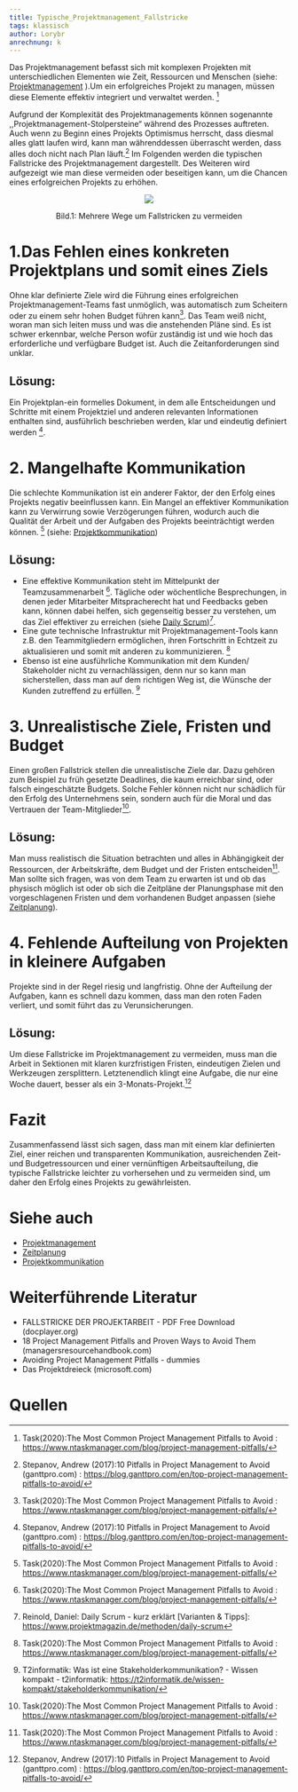 ```yaml
---
title: Typische_Projektmanagement_Fallstricke
tags: klassisch
author: Lorybr
anrechnung: k
---
```


Das Projektmanagement befasst sich mit komplexen Projekten mit unterschiedlichen Elementen wie Zeit, Ressourcen und Menschen (siehe: [Projektmanagement](https://github.com/ManagingProjectsSuccessfully/ManagingProjectsSuccessfully.github.io/blob/main/kb/Projektmanagement.md) ).Um ein erfolgreiches Projekt zu managen, müssen diese Elemente effektiv integriert und verwaltet werden. [^1]

Aufgrund der Komplexität des Projektmanagements können sogenannte ,,Projektmanagement-Stolpersteine“ während des Prozesses auftreten. Auch wenn zu Beginn eines Projekts Optimismus herrscht, dass diesmal alles glatt laufen wird, kann man währenddessen überrascht werden, dass alles doch nicht nach Plan läuft.[^2]
Im Folgenden werden die typischen Fallstricke des Projektmanagement dargestellt. Des Weiteren wird aufgezeigt wie man diese vermeiden oder beseitigen kann, um die Chancen eines erfolgreichen Projekts zu erhöhen.

<p align="center">
  <img src="https://github.com/Lorybr/ManagingProjectsSuccessfully.github.io/blob/main/kb/Typische_Projektmanagement_Fallstricke/Screenshot%20(127).png"/>
</p>

<p align="center">
 Bild.1: Mehrere Wege um Fallstricken zu vermeiden
</p>


# 1.Das Fehlen eines konkreten Projektplans und somit eines Ziels

Ohne klar definierte Ziele wird die Führung eines erfolgreichen Projektmanagement-Teams fast unmöglich, was automatisch zum Scheitern oder zu einem sehr hohen Budget führen kann[^1]. Das Team weiß nicht, woran man sich leiten muss und was die anstehenden Pläne sind. Es ist schwer erkennbar, welche Person wofür zuständig ist und wie hoch das erforderliche und verfügbare Budget ist. Auch die Zeitanforderungen sind unklar.
## Lösung: 
Ein Projektplan-ein formelles Dokument, in dem alle Entscheidungen und Schritte mit einem Projektziel und anderen relevanten Informationen enthalten sind, ausführlich beschrieben werden, klar und eindeutig definiert werden [^2]. 



# 2. Mangelhafte Kommunikation 

Die schlechte Kommunikation ist ein anderer Faktor, der den Erfolg eines Projekts negativ beeinflussen kann. Ein Mangel an effektiver Kommunikation kann zu Verwirrung sowie Verzögerungen führen, wodurch auch die Qualität der Arbeit und der Aufgaben des Projekts beeinträchtigt werden können. [^1] (siehe: [Projektkommunikation](https://github.com/ManagingProjectsSuccessfully/ManagingProjectsSuccessfully.github.io/blob/main/kb/Projektkommunikation.md))
## Lösung: 
* Eine effektive Kommunikation steht im Mittelpunkt der Teamzusammenarbeit [^1]. Tägliche oder wöchentliche Besprechungen, in denen jeder Mitarbeiter Mitspracherecht hat und Feedbacks geben kann, können dabei helfen, sich gegenseitig besser zu verstehen, um das Ziel effektiver zu erreichen (siehe [Daily Scrum](https://github.com/ManagingProjectsSuccessfully/ManagingProjectsSuccessfully.github.io/blob/main/kb/Daily_Scrum.md))[^3]. 
*	Eine gute technische Infrastruktur mit Projektmanagement-Tools kann z.B. den Teammitgliedern ermöglichen, ihren Fortschritt in Echtzeit zu aktualisieren und somit mit anderen zu kommunizieren. [^1]
*	Ebenso ist eine ausführliche Kommunikation mit dem Kunden/ Stakeholder nicht zu vernachlässigen, denn nur so kann man sicherstellen, dass man auf dem richtigen Weg ist, die Wünsche der Kunden zutreffend zu erfüllen. [^4]


# 3. Unrealistische Ziele, Fristen und Budget

Einen großen Fallstrick stellen die unrealistische Ziele dar. Dazu gehören zum Beispiel zu früh gesetzte Deadlines, die kaum erreichbar sind, oder falsch eingeschätzte Budgets. Solche Fehler können nicht nur schädlich für den Erfolg des Unternehmens sein, sondern auch für die Moral und das Vertrauen der Team-Mitglieder[^1].
## Lösung:
Man muss realistisch die Situation betrachten und alles in Abhängigkeit der Ressourcen, der Arbeitskräfte, dem Budget und der Fristen entscheiden[^1]. Man sollte sich fragen, was von dem Team zu erwarten ist und ob das physisch möglich ist oder ob sich die Zeitpläne der Planungsphase mit den vorgeschlagenen Fristen und dem vorhandenen Budget anpassen (siehe [Zeitplanung](https://github.com/ManagingProjectsSuccessfully/ManagingProjectsSuccessfully.github.io/blob/main/kb/Zeitplanung.md)).


# 4. Fehlende Aufteilung von Projekten in kleinere Aufgaben

Projekte sind in der Regel riesig und langfristig. Ohne der Aufteilung der Aufgaben, kann es schnell dazu kommen, dass man den roten Faden verliert, und somit führt das zu Verunsicherungen.
## Lösung: 
Um diese Fallstricke im Projektmanagement zu vermeiden, muss man die Arbeit in Sektionen mit klaren kurzfristigen Fristen, eindeutigen Zielen und Werkzeugen zersplittern. Letztenendlich klingt eine Aufgabe, die nur eine Woche dauert, besser als ein 3-Monats-Projekt.[^2]




# Fazit
Zusammenfassend lässt sich sagen, dass man mit einem klar definierten Ziel, einer reichen und transparenten Kommunikation, ausreichenden Zeit- und Budgetressourcen und einer vernünftigen Arbeitsaufteilung, die typische Fallstricke leichter zu vorhersehen und zu vermeiden sind, um daher den Erfolg eines Projekts zu gewährleisten.



# Siehe auch

* [Projektmanagement](https://github.com/ManagingProjectsSuccessfully/ManagingProjectsSuccessfully.github.io/blob/main/kb/Projektmanagement.md)
* [Zeitplanung](https://github.com/ManagingProjectsSuccessfully/ManagingProjectsSuccessfully.github.io/blob/main/kb/Zeitplanung.md)
* [Projektkommunikation](https://github.com/ManagingProjectsSuccessfully/ManagingProjectsSuccessfully.github.io/blob/main/kb/Projektkommunikation.md)

# Weiterführende Literatur


* FALLSTRICKE DER PROJEKTARBEIT - PDF Free Download (docplayer.org)
* 18 Project Management Pitfalls and Proven Ways to Avoid Them (managersresourcehandbook.com)
* Avoiding Project Management Pitfalls - dummies
* Das Projektdreieck (microsoft.com)


# Quellen

[^1]: Task(2020):The Most Common Project Management Pitfalls to Avoid : https://www.ntaskmanager.com/blog/project-management-pitfalls/
[^2]: Stepanov, Andrew (2017):10 Pitfalls in Project Management to Avoid (ganttpro.com) : https://blog.ganttpro.com/en/top-project-management-pitfalls-to-avoid/
[^3]: Reinold, Daniel: Daily Scrum - kurz erklärt [Varianten & Tipps]: https://www.projektmagazin.de/methoden/daily-scrum
[^4]: T2informatik: Was ist eine Stakeholderkommunikation? - Wissen kompakt - t2informatik: https://t2informatik.de/wissen-kompakt/stakeholderkommunikation/
[^5]: Bild 1: https://blog.ganttpro.com/en/top-project-management-pitfalls-to-avoid/

